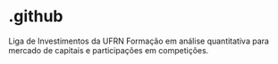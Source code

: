 # .github
Liga de Investimentos da UFRN
Formação em análise quantitativa para mercado de capitais e participações em competições.
